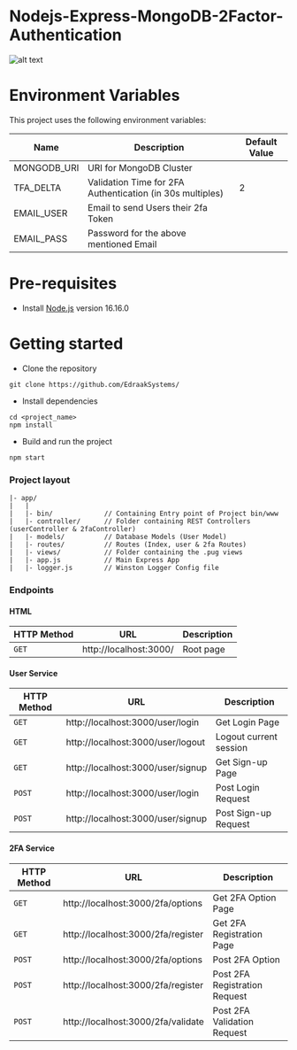 # Nodejs-Express-MongoDB-2Factor-Authentication
![alt text](https://github.com/EdraakSystems/esdev-two-factor-authentication/blob/main/swagger.png?raw=true)


# Environment Variables

This project uses the following environment variables:

| Name        | Description                                               | Default Value |
| ----------- | --------------------------------------------------------- | ------------- |
| MONGODB_URI | URI for MongoDB Cluster                                   |               |
| TFA_DELTA   | Validation Time for 2FA Authentication (in 30s multiples) | 2             |
| EMAIL_USER  | Email to send Users their 2fa Token                       |               |
| EMAIL_PASS  | Password for the above mentioned Email                    |               |

# Pre-requisites

- Install [Node.js](https://nodejs.org/en/) version 16.16.0

# Getting started

- Clone the repository

```
git clone https://github.com/EdraakSystems/
```

- Install dependencies

```
cd <project_name>
npm install
```

- Build and run the project

```
npm start
```

### Project layout

```
|- app/
|   |
|   |- bin/             // Containing Entry point of Project bin/www
|   |- controller/      // Folder containing REST Controllers (userController & 2faController)
|   |- models/          // Database Models (User Model)
|   |- routes/          // Routes (Index, user & 2fa Routes)
|   |- views/           // Folder containing the .pug views
|   |- app.js           // Main Express App
|   |- logger.js        // Winston Logger Config file
```

### Endpoints

#### HTML

| HTTP Method | URL                    | Description |
| ----------- | ---------------------- | ----------- |
| `GET`       | http://localhost:3000/ | Root page   |

#### User Service

| HTTP Method | URL                               | Description            |
| ----------- | --------------------------------- | ---------------------- |
| `GET`       | http://localhost:3000/user/login  | Get Login Page         |
| `GET`       | http://localhost:3000/user/logout | Logout current session |
| `GET`       | http://localhost:3000/user/signup | Get Sign-up Page       |
| `POST`      | http://localhost:3000/user/login  | Post Login Request     |
| `POST`      | http://localhost:3000/user/signup | Post Sign-up Request   |

#### 2FA Service

| HTTP Method | URL                                | Description                   |
| ----------- | ---------------------------------- | ----------------------------- |
| `GET`       | http://localhost:3000/2fa/options  | Get 2FA Option Page           |
| `GET`       | http://localhost:3000/2fa/register | Get 2FA Registration Page     |
| `POST`      | http://localhost:3000/2fa/options  | Post 2FA Option               |
| `POST`      | http://localhost:3000/2fa/register | Post 2FA Registration Request |
| `POST`      | http://localhost:3000/2fa/validate | Post 2FA Validation Request   |
